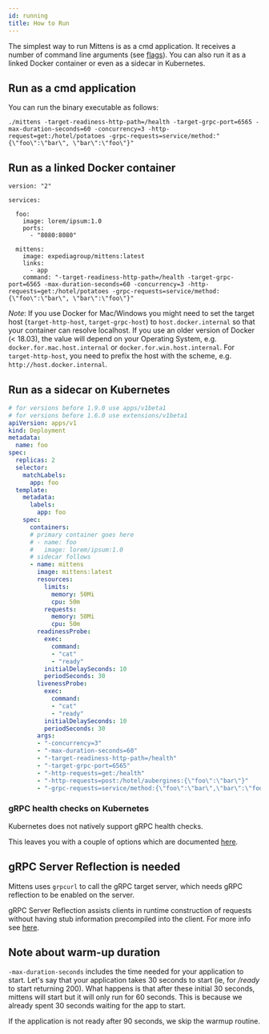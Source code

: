 ```yaml
---
id: running
title: How to Run
---
```


The simplest way to run Mittens is as a cmd application. It receives a number of command line arguments (see [flags](https://expediagroup.github.io/mittens/docs/about/getting-started#flags)).
You can also run it as a linked Docker container or even as a sidecar in Kubernetes.

## Run as a cmd application

You can run the binary executable as follows:
        
    ./mittens -target-readiness-http-path=/health -target-grpc-port=6565 -max-duration-seconds=60 -concurrency=3 -http-request=get:/hotel/potatoes -grpc-requests=service/method:"{\"foo\":\"bar\", \"bar\":\"foo\"}"

## Run as a linked Docker container

    version: "2"

    services:
    
      foo:
        image: lorem/ipsum:1.0
        ports:
          - "8080:8080"
    
      mittens:
        image: expediagroup/mittens:latest
        links:
          - app
        command: "-target-readiness-http-path=/health -target-grpc-port=6565 -max-duration-seconds=60 -concurrency=3 -http-requests=get:/hotel/potatoes -grpc-requests=service/method:{\"foo\":\"bar\", \"bar\":\"foo\"}"

_Note_: If you use Docker for Mac/Windows you might need to set the target host (`target-http-host`, `target-grpc-host`) to `host.docker.internal` so that your container can resolve localhost. If you use an older version of Docker (< 18.03), the value will depend on your Operating System, e.g. `docker.for.mac.host.internal` or `docker.for.win.host.internal`. For `target-http-host`, you need to prefix the host with the scheme, e.g. `http://host.docker.internal`.

## Run as a sidecar on Kubernetes

```yaml
# for versions before 1.9.0 use apps/v1beta1
# for versions before 1.6.0 use extensions/v1beta1
apiVersion: apps/v1
kind: Deployment
metadata:
  name: foo
spec:
  replicas: 2
  selector:
    matchLabels:
      app: foo
  template:
    metadata:
      labels:
        app: foo
    spec:
      containers:
      # primary container goes here
      # - name: foo
      #   image: lorem/ipsum:1.0
      # sidecar follows
      - name: mittens
        image: mittens:latest
        resources:
          limits:
            memory: 50Mi
            cpu: 50m
          requests:
            memory: 50Mi
            cpu: 50m
        readinessProbe:
          exec:
            command:
            - "cat"
            - "ready"
          initialDelaySeconds: 10
          periodSeconds: 30
        livenessProbe:
          exec:
            command:
            - "cat"
            - "ready"
          initialDelaySeconds: 10
          periodSeconds: 30
        args:
        - "-concurrency=3"
        - "-max-duration-seconds=60"
        - "-target-readiness-http-path=/health"
        - "-target-grpc-port=6565"
        - "-http-requests=get:/health"
        - "-http-requests=post:/hotel/aubergines:{\"foo\":\"bar\"}"
        - "-grpc-requests=service/method:{\"foo\":\"bar\",\"bar\":\"foo\"}"
```

### gRPC health checks on Kubernetes

Kubernetes does not natively support gRPC health checks.

This leaves you with a couple of options which are documented [here](https://kubernetes.io/blog/2018/10/01/health-checking-grpc-servers-on-kubernetes/).

## gRPC Server Reflection is needed

Mittens uses `grpcurl` to call the gRPC target server, which needs gRPC reflection to be enabled on the server.

gRPC Server Reflection assists clients in runtime construction of requests without having stub information precompiled into the client.
For more info see [here](https://github.com/grpc/grpc/blob/master/doc/server-reflection.md).

## Note about warm-up duration

`-max-duration-seconds` includes the time needed for your application to start.
Let's say that your application takes 30 seconds to start (ie, for _/ready_ to start returning 200).
What happens is that after these initial 30 seconds, mittens will start but it will only run for 60 seconds. This is because we already spent 30 seconds waiting for the app to start.

If the application is not ready after 90 seconds, we skip the warmup routine.
